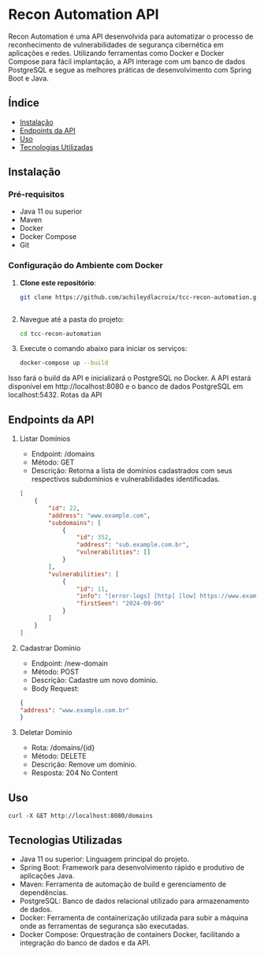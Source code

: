 # Recon Automation API

Recon Automation é uma API desenvolvida para automatizar o processo de reconhecimento de vulnerabilidades de segurança cibernética em aplicações e redes. Utilizando ferramentas como Docker e Docker Compose para fácil implantação, a API interage com um banco de dados PostgreSQL e segue as melhores práticas de desenvolvimento com Spring Boot e Java.

## Índice

- [Instalação](#instalação)
- [Endpoints da API](#endpoints-da-api)
- [Uso](#uso)
- [Tecnologias Utilizadas](#tecnologias-utilizadas)

## Instalação

### Pré-requisitos

- Java 11 ou superior
- Maven
- Docker
- Docker Compose
- Git

### Configuração do Ambiente com Docker

1. **Clone este repositório**:

   ```bash
   git clone https://github.com/achileydlacroix/tcc-recon-automation.git
   

   
2. Navegue até a pasta do projeto:
   ```bash
   cd tcc-recon-automation


3. Execute o comando abaixo para iniciar os serviços:
   ```bash
   docker-compose up --build
Isso fará o build da API e inicializará o PostgreSQL no Docker. A API estará disponível em http://localhost:8080 e o banco de dados PostgreSQL em localhost:5432.
Rotas da API

## Endpoints da API

1. Listar Domínios
   - Endpoint: /domains
   - Método: GET
   - Descrição: Retorna a lista de domínios cadastrados com seus respectivos subdomínios e vulnerabilidades identificadas.

    ```json
    [
        {
            "id": 22,
            "address": "www.example.com",
            "subdomains": [
                {
                    "id": 352,
                    "address": "sub.example.com.br",
                    "vulnerabilities": []
                }
            ],
            "vulnerabilities": [
                {
                    "id": 11,
                    "info": "[error-logs] [http] [low] https://www.example.com.br/error.log [paths=\"/error.log\"]",
                    "firstSeen": "2024-09-06"
                }
            ]
        }
    ]


2. Cadastrar Domínio
   - Endpoint: /new-domain
   - Método: POST
   - Descrição: Cadastre um novo domínio.
   - Body Request:
   ```json
   {
   "address": "www.example.com.br"
   }

3. Deletar Domínio
   - Rota: /domains/{id}
   - Método: DELETE
   - Descrição: Remove um domínio.
   - Resposta: 204 No Content

## Uso


    curl -X GET http://localhost:8080/domains   

## Tecnologias Utilizadas
- Java 11 ou superior: Linguagem principal do projeto.
- Spring Boot: Framework para desenvolvimento rápido e produtivo de aplicações Java.
- Maven: Ferramenta de automação de build e gerenciamento de dependências.
- PostgreSQL: Banco de dados relacional utilizado para armazenamento de dados.
- Docker: Ferramenta de containerização utilizada para subir a máquina onde as ferramentas de segurança são executadas.
- Docker Compose: Orquestração de containers Docker, facilitando a integração do banco de dados e da API.
